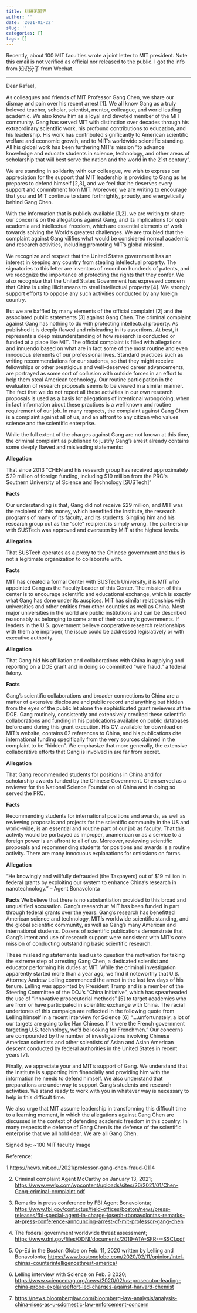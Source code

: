 ```yaml
---
title: 科研无国界
author: ''
date: '2021-01-22'
slug: ''
categories: []
tags: []
---
```


Recently, about 100 MIT faculties wrote a joint letter to MIT president. Note this email is not verified as official nor released to the public. I got the info from 知识分子 from Wechat. 

---

Dear Rafael,

 
As colleagues and friends of MIT Professor Gang Chen, we share our dismay and pain over his recent arrest [1]. We all know Gang as a truly beloved teacher, scholar, scientist, mentor, colleague, and world leading academic. We also know him as a loyal and devoted member of the MIT community. Gang has served MIT with distinction over decades through his extraordinary scientific work, his profound contributions to education, and his leadership. His work has contributed significantly to American scientific welfare and economic growth, and to MIT’s worldwide scientific standing. All his global work has been furthering MIT’s mission “to advance knowledge and educate students in science, technology, and other areas of scholarship that will best serve the nation and the world in the 21st century”.

We are standing in solidarity with our colleague, we wish to express our appreciation for the support that MIT leadership is providing to Gang as he prepares to defend himself [2,3], and we feel that he deserves every support and commitment from MIT. Moreover, we are writing to encourage that you and MIT continue to stand forthrightly, proudly, and energetically behind Gang Chen.

With the information that is publicly available [1,2], we are writing to share our concerns on the allegations against Gang, and its implications for open academia and intellectual freedom, which are essential elements of work towards solving the World’s greatest challenges. We are troubled that the complaint against Gang vilifies what would be considered normal academic and research activities, including promoting MIT’s global mission.
 
We recognize and respect that the United States government has an interest in keeping any country from stealing intellectual property. The signatories to this letter are inventors of record on hundreds of patents, and we recognize the importance of protecting the rights that they confer. We also recognize that the United States Government has expressed concern that China is using illicit means to steal intellectual property [4]. We strongly support efforts to oppose any such activities conducted by any foreign country.

But we are baffled by many elements of the official complaint [2] and the associated public statements [3] against Gang Chen. The criminal complaint against Gang has nothing to do with protecting intellectual property. As published it is deeply flawed and misleading in its assertions. At best, it represents a deep misunderstanding of how research is conducted or funded at a place like MIT. The official complaint is filled with allegations and innuendo based on what are in fact some of the most routine and even innocuous elements of our professional lives. Standard practices such as writing recommendations for our students, so that they might receive fellowships or other prestigious and well-deserved career advancements, are portrayed as some sort of collusion with outside forces in an effort to help them steal American technology. Our routine participation in the evaluation of research proposals seems to be viewed in a similar manner. The fact that we do not report all these activities in our own research proposals is used as a basis for allegations of intentional wrongdoing, when in fact information about these practices is a well known and routine requirement of our job. In many respects, the complaint against Gang Chen is a complaint against all of us, and an affront to any citizen who values science and the scientific enterprise.

 
While the full extent of the charges against Gang are not known at this time, the criminal complaint as published to justify Gang’s arrest already contains some deeply flawed and misleading statements:
 
<span style="color=red">**Allegation**</span>

That since 2013 “CHEN and his research group has received approximately $29 million of foreign funding, including $19 million from the PRC's Southern University of Science and Technology [SUSTech]”

<span style="color=red">**Facts**</span>

Our understanding is that, Gang did not receive $29 million, and MIT was the recipient of this money, which benefited the Institute, the research programs of many of its faculty, and its students. Singling him and his research group out as the “sole” recipient is simply wrong. The partnership with SUSTech was approved and overseen by MIT at the highest levels.

<span style="color=red">**Allegation**</span>

That SUSTech operates as a proxy to the Chinese government and thus is not a legitimate organization to collaborate with.

<span style="color=red">**Facts**</span>

MIT has created a formal Center with SUSTech University, it is MIT who appointed Gang as the Faculty Leader of this Center. The mission of this center is to encourage scientific and educational exchange, which is exactly what Gang has done under its auspices. MIT has similar relationships with universities and other entities from other countries as well as China. Most major universities in the world are public institutions and can be described reasonably as belonging to some arm of their country’s governments. If leaders in the U.S. government believe cooperative research relationships with them are improper, the issue could be addressed legislatively or with executive authority.

<span style="color=red">**Allegation**</span>

That Gang hid his affiliation and collaborations with China in applying and reporting on a DOE grant and in doing so committed “wire fraud,” a federal felony.

<span style="color=red">**Facts**</span>

Gang’s scientific collaborations and broader connections to China are a matter of extensive disclosure and public record and anything but hidden from the eyes of the public let alone the sophisticated grant reviewers at the DOE. Gang routinely, consistently and extensively credited these scientific collaborations and funding in his publications available on public databases before and during this grant execution. His CV, available for download on MIT’s website, contains 62 references to China, and his publications cite international funding specifically from the very sources claimed in the complaint to be “hidden”. We emphasize that more generally, the extensive collaborative efforts that Gang is involved in are far from secret.
 
<span style="color=red">**Allegation**</span>

That Gang recommended students for positions in China and for scholarship awards funded by the Chinese Government. Chen served as a reviewer for the National Science Foundation of China and in doing so served the PRC.

<span style="color=red">**Facts**</span>

Recommending students for international positions and awards, as well as reviewing proposals and projects for the scientific community in the US and world-wide, is an essential and routine part of our job as faculty. That this activity would be portrayed as improper, unamerican or as a service to a foreign power is an affront to all of us. Moreover, reviewing scientific proposals and recommending students for positions and awards is a routine activity. There are many innocuous explanations for omissions on forms.
 
<span style="color=red">**Allegation**</span>

“He knowingly and willfully defrauded (the Taxpayers) out of $19 million in federal grants by exploiting our system to enhance China’s research in nanotechnology.” – Agent Bonavolonta

**Facts**
We believe that there is no substantiation provided to this broad and unqualified accusation. Gang’s research at MIT has been funded in part through federal grants over the years. Gang’s research has benefitted American science and technology, MIT’s worldwide scientific standing, and the global scientific community, as well as Gang’s many American and international students. Dozens of scientific publications demonstrate that Gang’s intent and use of research support were consistent with MIT’s core mission of conducting outstanding basic scientific research.
 
These misleading statements lead us to question the motivation for taking the extreme step of arresting Gang Chen, a dedicated scientist and educator performing his duties at MIT. While the criminal investigation apparently started more than a year ago, we find it noteworthy that U.S. Attorney Andrew Lelling commenced the arrest in the last few days of his tenure. Lelling was appointed by President Trump and is a member of the Steering Committee of the DOJ’s “China Initiative”, which has spearheaded the use of “innovative prosecutorial methods” [5] to target academics who are from or have participated in scientific exchange with China. The racial undertones of this campaign are reflected in the following quote from Lelling himself in a recent interview for Science [6] “….unfortunately, a lot of our targets are going to be Han Chinese. If it were the French government targeting U.S. technology, we’d be looking for Frenchmen.” Our concerns are compounded by the number of investigations involving Chinese American scientists and other scientists of Asian and Asian American descent conducted by federal authorities in the United States in recent years [7].
 
Finally, we appreciate your and MIT’s support of Gang. We understand that the Institute is supporting him financially and providing him with the information he needs to defend himself. We also understand that preparations are underway to support Gang’s students and research activities. We stand ready to work with you in whatever way is necessary to help in this difficult time.
 
We also urge that MIT assume leadership in transforming this difficult time to a learning moment, in which the allegations against Gang Chen are discussed in the context of defending academic freedom in this country. In many respects the defense of Gang Chen is the defense of the scientific enterprise that we all hold dear. We are all Gang Chen.
 
Signed by:
~100 MIT faculty Image

Reference:

1.https://news.mit.edu/2021/professor-gang-chen-fraud-0114

2. Criminal complaint Agent McCarthy on January 13, 2021; https://www.wwlp.com/wpcontent/uploads/sites/26/2021/01/Chen-Gang-criminal-complaint.pdf

3. Remarks in press conference by FBI Agent Bonavolonta; https://www.fbi.gov/contactus/field-offices/boston/news/press-releases/fbi-special-agent-in-charge-joseph-rbonavolontas-remarks-at-press-conference-announcing-arrest-of-mit-professor-gang-chen

4. The federal government worldwide threat assessment; https://www.dni.gov/files/ODNI/documents/2019-ATA-SFR---SSCI.pdf

5. Op-Ed in the Boston Globe on Feb. 11, 2020 written by Lelling and Bonavolonta; https://www.bostonglobe.com/2020/02/11/opinion/intel-chinas-counterintelligencethreat-america/

6. Lelling interview with Science on Feb. 3 2020; https://www.sciencemag.org/news/2020/02/us-prosecutor-leading-china-probe-explainseffort-led-charges-against-harvard-chemist

7. https://news.bloomberglaw.com/bloomberg-law-analysis/analysis-china-rises-as-u-sdomestic-law-enforcement-concern
